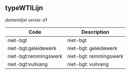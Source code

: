 ## typeWTILijn

*domeinlijst versie: d1* 

 |Code |Description	|
|	---	|	---	|
| niet-bgt | niet-bgt |
| niet-bgt:geleidewerk | niet-bgt: geleidewerk |
| niet-bgt:remmingswerk | niet-bgt: remmingswerk |
| niet-bgt:vuilvang | niet-bgt: vuilvang |
